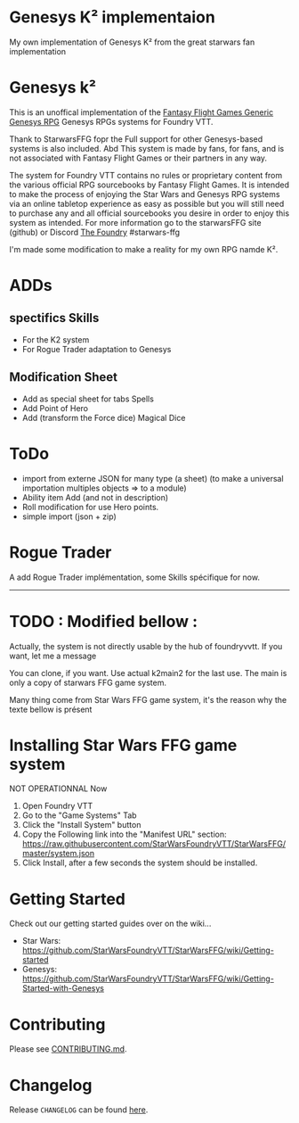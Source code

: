 # Genesys K² implementaion
My own implementation of Genesys K² from the great starwars fan implementation

# Genesys k²

This is an unoffical implementation of the [Fantasy Flight Games Generic Genesys RPG](https://www.fantasyflightgames.com/en/products/genesys/) Genesys RPGs systems for Foundry VTT.

Thank to StarwarsFFG fopr the Full support for other Genesys-based systems is also included. Abd This system is made by fans, for fans, and is not associated with Fantasy Flight Games or their partners in any way.

The system for Foundry VTT contains no rules or proprietary content from the various official RPG sourcebooks by Fantasy Flight Games. It is intended to make the process of enjoying the Star Wars and Genesys RPG systems via an online tabletop experience as easy as possible but you will still need to purchase any and all official sourcebooks you desire in order to enjoy this system as intended. For more information go to the starwarsFFG site (github) or Discord [The Foundry](https://discord.gg/foundryvtt) #starwars-ffg

I'm made some modification to make a reality for my own RPG namde K². 

# ADDs
## spectifics Skills 
- For the K2 system
- For Rogue Trader adaptation to Genesys

## Modification Sheet
- Add as special sheet for tabs Spells
- Add Point of Hero
- Add (transform the Force dice) Magical Dice

# ToDo
- import from externe JSON for many type (a sheet) (to make a universal importation multiples objects => to a module)
- Ability item Add (and not in description)
- Roll modification for use Hero points.
- simple import (json + zip)

# Rogue Trader
A add Rogue Trader implémentation, some Skills spécifique for now.

---
# TODO : Modified bellow :
Actually, the system is not directly usable by the hub of foundryvvtt. If you want, let me a message

You can clone, if you want. Use actual k2main2 for the last use. The main is only a copy of starwars FFG game system.

Many thing come from Star Wars FFG game system, it's the reason why the texte bellow is présent
# Installing Star Wars FFG game system
NOT OPERATIONNAL Now
1. Open Foundry VTT
2. Go to the "Game Systems" Tab
3. Click the "Install System" button
4. Copy the Following link into the "Manifest URL" section:
   https://raw.githubusercontent.com/StarWarsFoundryVTT/StarWarsFFG/master/system.json
5. Click Install, after a few seconds the system should be installed.

# Getting Started
Check out our getting started guides over on the wiki...
* Star Wars: https://github.com/StarWarsFoundryVTT/StarWarsFFG/wiki/Getting-started
* Genesys: https://github.com/StarWarsFoundryVTT/StarWarsFFG/wiki/Getting-Started-with-Genesys

# Contributing

Please see [CONTRIBUTING.md](https://github.com/StarWarsFoundryVTT/StarWarsFFG/blob/main/CONTRIBUTING.md).

# Changelog

Release `CHANGELOG` can be found [here](https://github.com/StarWarsFoundryVTT/StarWarsFFG/releases).
